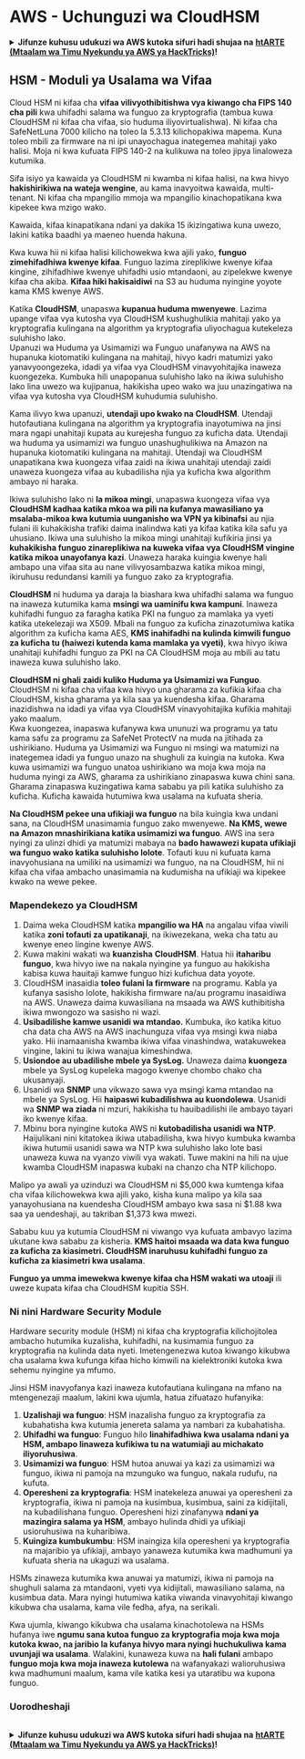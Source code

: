# AWS - Uchunguzi wa CloudHSM

<details>

<summary><strong>Jifunze kuhusu udukuzi wa AWS kutoka sifuri hadi shujaa na</strong> <a href="https://training.hacktricks.xyz/courses/arte"><strong>htARTE (Mtaalam wa Timu Nyekundu ya AWS ya HackTricks)</strong></a><strong>!</strong></summary>

Njia nyingine za kusaidia HackTricks:

* Ikiwa unataka kuona **kampuni yako ikitangazwa kwenye HackTricks** au **kupakua HackTricks kwa PDF** Angalia [**MIPANGO YA USAJILI**](https://github.com/sponsors/carlospolop)!
* Pata [**bidhaa rasmi za PEASS & HackTricks**](https://peass.creator-spring.com)
* Gundua [**Familia ya PEASS**](https://opensea.io/collection/the-peass-family), mkusanyiko wetu wa kipekee wa [**NFTs**](https://opensea.io/collection/the-peass-family)
* **Jiunge na** 💬 [**Kikundi cha Discord**](https://discord.gg/hRep4RUj7f) au kikundi cha [**telegram**](https://t.me/peass) au **tufuate** kwenye **Twitter** 🐦 [**@hacktricks_live**](https://twitter.com/hacktricks_live)**.**
* **Shiriki mbinu zako za udukuzi kwa kuwasilisha PRs kwa** [**HackTricks**](https://github.com/carlospolop/hacktricks) na [**HackTricks Cloud**](https://github.com/carlospolop/hacktricks-cloud) repos za github.

</details>

## HSM - Moduli ya Usalama wa Vifaa

Cloud HSM ni kifaa cha **vifaa vilivyothibitishwa vya kiwango cha FIPS 140 cha pili** kwa uhifadhi salama wa funguo za kryptografia (tambua kuwa CloudHSM ni kifaa cha vifaa, sio huduma iliyovirtualishwa). Ni kifaa cha SafeNetLuna 7000 kilicho na toleo la 5.3.13 kilichopakiwa mapema. Kuna toleo mbili za firmware na ni ipi unayochagua inategemea mahitaji yako halisi. Moja ni kwa kufuata FIPS 140-2 na kulikuwa na toleo jipya linaloweza kutumika.

Sifa isiyo ya kawaida ya CloudHSM ni kwamba ni kifaa halisi, na kwa hivyo **hakishirikiwa na wateja wengine**, au kama inavyoitwa kawaida, multi-tenant. Ni kifaa cha mpangilio mmoja wa mpangilio kinachopatikana kwa kipekee kwa mzigo wako.

Kawaida, kifaa kinapatikana ndani ya dakika 15 ikizingatiwa kuna uwezo, lakini katika baadhi ya maeneo huenda hakuna.

Kwa kuwa hii ni kifaa halisi kilichowekwa kwa ajili yako, **funguo zimehifadhiwa kwenye kifaa**. Funguo lazima zireplikiwe kwenye kifaa kingine, zihifadhiwe kwenye uhifadhi usio mtandaoni, au zipelekwe kwenye kifaa cha akiba. **Kifaa hiki hakisaidiwi** na S3 au huduma nyingine yoyote kama KMS kwenye AWS.

Katika **CloudHSM**, unapaswa **kupanua huduma mwenyewe**. Lazima upange vifaa vya kutosha vya CloudHSM kushughulikia mahitaji yako ya kryptografia kulingana na algorithm ya kryptografia uliyochagua kutekeleza suluhisho lako.\
Upanuzi wa Huduma ya Usimamizi wa Funguo unafanywa na AWS na hupanuka kiotomatiki kulingana na mahitaji, hivyo kadri matumizi yako yanavyoongezeka, idadi ya vifaa vya CloudHSM vinavyohitajika inaweza kuongezeka. Kumbuka hili unapopanua suluhisho lako na ikiwa suluhisho lako lina uwezo wa kujipanua, hakikisha upeo wako wa juu unazingatiwa na vifaa vya kutosha vya CloudHSM kuhudumia suluhisho.

Kama ilivyo kwa upanuzi, **utendaji upo kwako na CloudHSM**. Utendaji hutofautiana kulingana na algorithm ya kryptografia inayotumiwa na jinsi mara ngapi unahitaji kupata au kurejesha funguo za kuficha data. Utendaji wa huduma ya usimamizi wa funguo unashughulikiwa na Amazon na hupanuka kiotomatiki kulingana na mahitaji. Utendaji wa CloudHSM unapatikana kwa kuongeza vifaa zaidi na ikiwa unahitaji utendaji zaidi unaweza kuongeza vifaa au kubadilisha njia ya kuficha kwa algorithm ambayo ni haraka.

Ikiwa suluhisho lako ni **la mikoa mingi**, unapaswa kuongeza vifaa vya **CloudHSM kadhaa katika mkoa wa pili na kufanya mawasiliano ya msalaba-mikoa kwa kutumia uunganisho wa VPN ya kibinafsi** au njia fulani ili kuhakikisha trafiki daima inalindwa kati ya kifaa katika kila safu ya uhusiano. Ikiwa una suluhisho la mikoa mingi unahitaji kufikiria jinsi ya **kuhakikisha funguo zinareplikiwa na kuweka vifaa vya CloudHSM vingine katika mikoa unayofanya kazi**. Unaweza haraka kuingia kwenye hali ambapo una vifaa sita au nane vilivyosambazwa katika mikoa mingi, ikiruhusu redundansi kamili ya funguo zako za kryptografia.

**CloudHSM** ni huduma ya daraja la biashara kwa uhifadhi salama wa funguo na inaweza kutumika kama **msingi wa uaminifu kwa kampuni**. Inaweza kuhifadhi funguo za faragha katika PKI na funguo za mamlaka ya vyeti katika utekelezaji wa X509. Mbali na funguo za kuficha zinazotumiwa katika algorithm za kuficha kama AES, **KMS inahifadhi na kulinda kimwili funguo za kuficha tu (haiwezi kutenda kama mamlaka ya vyeti)**, kwa hivyo ikiwa unahitaji kuhifadhi funguo za PKI na CA CloudHSM moja au mbili au tatu inaweza kuwa suluhisho lako.

**CloudHSM ni ghali zaidi kuliko Huduma ya Usimamizi wa Funguo**. CloudHSM ni kifaa cha vifaa kwa hivyo una gharama za kufikia kifaa cha CloudHSM, kisha gharama ya kila saa ya kuendesha kifaa. Gharama inazidishwa na idadi ya vifaa vya CloudHSM vinavyohitajika kufikia mahitaji yako maalum.\
Kwa kuongezea, inapaswa kufanywa kwa ununuzi wa programu ya tatu kama safu za programu za SafeNet ProtectV na muda na jitihada za ushirikiano. Huduma ya Usimamizi wa Funguo ni msingi wa matumizi na inategemea idadi ya funguo unazo na shughuli za kuingia na kutoka. Kwa kuwa usimamizi wa funguo unatoa ushirikiano wa moja kwa moja na huduma nyingi za AWS, gharama za ushirikiano zinapaswa kuwa chini sana. Gharama zinapaswa kuzingatiwa kama sababu ya pili katika suluhisho za kuficha. Kuficha kawaida hutumiwa kwa usalama na kufuata sheria.

**Na CloudHSM pekee una ufikiaji wa funguo** na bila kuingia kwa undani sana, na CloudHSM unasimamia funguo zako mwenyewe. **Na KMS, wewe na Amazon mnashirikiana katika usimamizi wa funguo**. AWS ina sera nyingi za ulinzi dhidi ya matumizi mabaya na **bado hawawezi kupata ufikiaji wa funguo wako katika suluhisho lolote**. Tofauti kuu ni kufuata kama inavyohusiana na umiliki na usimamizi wa funguo, na na CloudHSM, hii ni kifaa cha vifaa ambacho unasimamia na kudumisha na ufikiaji wa kipekee kwako na wewe pekee.

### Mapendekezo ya CloudHSM

1. Daima weka CloudHSM katika **mpangilio wa HA** na angalau vifaa viwili katika **zoni tofauti za upatikanaji**, na ikiwezekana, weka cha tatu au kwenye eneo lingine kwenye AWS.
2. Kuwa makini wakati wa **kuanzisha** **CloudHSM**. Hatua hii **itaharibu funguo**, kwa hivyo iwe na nakala nyingine ya funguo au hakikisha kabisa kuwa hauitaji kamwe funguo hizi kufichua data yoyote.
3. CloudHSM inasaidia **toleo fulani la firmware** na programu. Kabla ya kufanya sasisho lolote, hakikisha firmware na/au programu inasaidiwa na AWS. Unaweza daima kuwasiliana na msaada wa AWS kuthibitisha ikiwa mwongozo wa sasisho ni wazi.
4. **Usibadilishe kamwe usanidi wa mtandao.** Kumbuka, iko katika kituo cha data cha AWS na AWS inachunguza vifaa vya msingi kwa niaba yako. Hii inamaanisha kwamba ikiwa vifaa vinashindwa, watakuwekea vingine, lakini tu ikiwa wanajua kimeshindwa.
5. **Usiondoe au ubadilishe mbele ya SysLog.** Unaweza daima **kuongeza** mbele ya SysLog kupeleka magogo kwenye chombo chako cha ukusanyaji.
6. Usanidi wa **SNMP** una vikwazo sawa vya msingi kama mtandao na mbele ya SysLog. Hii **haipaswi kubadilishwa au kuondolewa**. Usanidi wa **SNMP wa ziada** ni mzuri, hakikisha tu hauibadilishi ile ambayo tayari iko kwenye kifaa.
7. Mbinu bora nyingine kutoka AWS ni **kutobadilisha usanidi wa NTP**. Haijulikani nini kitatokea ikiwa utabadilisha, kwa hivyo kumbuka kwamba ikiwa hutumii usanidi sawa wa NTP kwa suluhisho lako lote basi unaweza kuwa na vyanzo viwili vya wakati. Tuwe makini na hili na ujue kwamba CloudHSM inapaswa kubaki na chanzo cha NTP kilichopo.

Malipo ya awali ya uzinduzi wa CloudHSM ni $5,000 kwa kumtenga kifaa cha vifaa kilichowekwa kwa ajili yako, kisha kuna malipo ya kila saa yanayohusiana na kuendesha CloudHSM ambayo kwa sasa ni $1.88 kwa saa ya uendeshaji, au takriban $1,373 kwa mwezi.

Sababu kuu ya kutumia CloudHSM ni viwango vya kufuata ambavyo lazima ukutane kwa sababu za kisheria. **KMS haitoi msaada wa data kwa funguo za kuficha za kiasimetri. CloudHSM inaruhusu kuhifadhi funguo za kuficha za kiasimetri kwa usalama**.

**Funguo ya umma imewekwa kwenye kifaa cha HSM wakati wa utoaji** ili uweze kupata kifaa cha CloudHSM kupitia SSH.
### Ni nini Hardware Security Module

Hardware security module (HSM) ni kifaa cha kryptografia kilichojitolea ambacho hutumika kuzalisha, kuhifadhi, na kusimamia funguo za kryptografia na kulinda data nyeti. Imetengenezwa kutoa kiwango kikubwa cha usalama kwa kufunga kifaa hicho kimwili na kielektroniki kutoka kwa sehemu nyingine ya mfumo.

Jinsi HSM inavyofanya kazi inaweza kutofautiana kulingana na mfano na mtengenezaji maalum, lakini kwa ujumla, hatua zifuatazo hufanyika:

1. **Uzalishaji wa funguo**: HSM inazalisha funguo za kryptografia za kubahatisha kwa kutumia jenereta salama ya nambari za kubahatisha.
2. **Uhifadhi wa funguo**: Funguo hilo **linahifadhiwa kwa usalama ndani ya HSM, ambapo linaweza kufikiwa tu na watumiaji au michakato iliyoruhusiwa**.
3. **Usimamizi wa funguo**: HSM hutoa anuwai ya kazi za usimamizi wa funguo, ikiwa ni pamoja na mzunguko wa funguo, nakala rudufu, na kufuta.
4. **Operesheni za kryptografia**: HSM inatekeleza anuwai ya operesheni za kryptografia, ikiwa ni pamoja na kusimbua, kusimbua, saini za kidijitali, na kubadilishana funguo. Operesheni hizi zinafanywa **ndani ya mazingira salama ya HSM**, ambayo hulinda dhidi ya ufikiaji usioruhusiwa na kuharibiwa.
5. **Kuingiza kumbukumbu**: HSM inaingiza kila operesheni ya kryptografia na majaribio ya ufikiaji, ambayo yanaweza kutumika kwa madhumuni ya kufuata sheria na ukaguzi wa usalama.

HSMs zinaweza kutumika kwa anuwai ya matumizi, ikiwa ni pamoja na shughuli salama za mtandaoni, vyeti vya kidijitali, mawasiliano salama, na kusimbua data. Mara nyingi hutumiwa katika viwanda vinavyohitaji kiwango kikubwa cha usalama, kama vile fedha, afya, na serikali.

Kwa ujumla, kiwango kikubwa cha usalama kinachotolewa na HSMs hufanya iwe **ngumu sana kutoa funguo za kryptografia moja kwa moja kutoka kwao, na jaribio la kufanya hivyo mara nyingi huchukuliwa kama uvunjaji wa usalama**. Walakini, kunaweza kuwa na **hali fulani** ambapo **funguo moja kwa moja inaweza kutolewa** na wafanyakazi walioruhusiwa kwa madhumuni maalum, kama vile katika kesi ya utaratibu wa kupona funguo.

### Uorodheshaji
```
```
<details>

<summary><strong>Jifunze kuhusu udukuzi wa AWS kutoka sifuri hadi shujaa na</strong> <a href="https://training.hacktricks.xyz/courses/arte"><strong>htARTE (Mtaalam wa Timu Nyekundu ya AWS ya HackTricks)</strong></a><strong>!</strong></summary>

Njia nyingine za kusaidia HackTricks:

* Ikiwa unataka kuona **kampuni yako ikionekana kwenye HackTricks** au **kupakua HackTricks kwa PDF** Angalia [**MIPANGO YA KUJIUNGA**](https://github.com/sponsors/carlospolop)!
* Pata [**bidhaa rasmi za PEASS & HackTricks**](https://peass.creator-spring.com)
* Gundua [**Familia ya PEASS**](https://opensea.io/collection/the-peass-family), mkusanyiko wetu wa kipekee wa [**NFTs**](https://opensea.io/collection/the-peass-family)
* **Jiunge na** 💬 [**Kikundi cha Discord**](https://discord.gg/hRep4RUj7f) au kikundi cha [**telegram**](https://t.me/peass) au **tufuate** kwenye **Twitter** 🐦 [**@hacktricks_live**](https://twitter.com/hacktricks_live)**.**
* **Shiriki mbinu zako za udukuzi kwa kuwasilisha PRs kwa** [**HackTricks**](https://github.com/carlospolop/hacktricks) na [**HackTricks Cloud**](https://github.com/carlospolop/hacktricks-cloud) repos za github.

</details>
